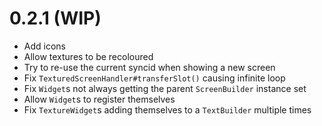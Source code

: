 # 0.2.1 (WIP)

* Add icons
* Allow textures to be recoloured
* Try to re-use the current syncid when showing a new screen
* Fix `TexturedScreenHandler#transferSlot()` causing infinite loop
* Fix `Widget`s not always getting the parent `ScreenBuilder` instance set
* Allow `Widget`s to register themselves
* Fix `TextureWidget`s adding themselves to a `TextBuilder` multiple times